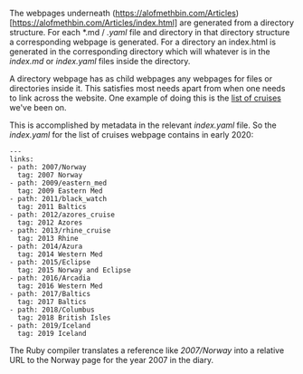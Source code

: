 The webpages underneath (https://alofmethbin.com/Articles)[https://alofmethbin.com/Articles/index.html]
are generated from a directory structure. For each *.md / *.yaml* file and directory in
that directory structure a corresponding webpage is generated. For a
directory an index.html is generated in the corresponding directory which will
whatever is in the *index.md* or *index.yaml* files inside the directory.

A directory webpage has as child webpages any webpages
for files or directories inside it. This satisfies
most needs apart from when one needs to link
across the website. One example of doing this is the
[list of cruises](Holidays/Cruises) we've been on.

This is accomplished by metadata in the relevant *index.yaml* file. So the *index.yaml* for the list of cruises webpage contains in early 2020:

~~~
---
links:
- path: 2007/Norway
  tag: 2007 Norway
- path: 2009/eastern_med
  tag: 2009 Eastern Med
- path: 2011/black_watch
  tag: 2011 Baltics
- path: 2012/azores_cruise
  tag: 2012 Azores
- path: 2013/rhine_cruise
  tag: 2013 Rhine
- path: 2014/Azura
  tag: 2014 Western Med
- path: 2015/Eclipse
  tag: 2015 Norway and Eclipse
- path: 2016/Arcadia
  tag: 2016 Western Med
- path: 2017/Baltics
  tag: 2017 Baltics
- path: 2018/Columbus
  tag: 2018 British Isles
- path: 2019/Iceland
  tag: 2019 Iceland
~~~

The Ruby compiler translates a reference like *2007/Norway* into a relative URL to the Norway page for the year 2007 in the diary.
